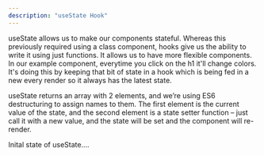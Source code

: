 ```yaml
---
description: "useState Hook"
---
```


useState allows us to make our components stateful. Whereas this previously required using a class component, hooks give us the ability to write it using just functions. It allows us to have more flexible components. In our example component, everytime you click on the h1 it'll change colors. It's doing this by keeping that bit of state in a hook which is being fed in a new every render so it always has the latest state.

useState returns an array with 2 elements, and we’re using ES6 destructuring to assign names to them. The first element is the current value of the state, and the second element is a state setter function – just call it with a new value, and the state will be set and the component will re-render.

Inital state of useState....
